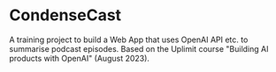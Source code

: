 # CondenseCast
A training project to build a Web App that uses OpenAI API etc. to summarise podcast episodes.
Based on the Uplimit course "Building AI products with OpenAI" (August 2023).
